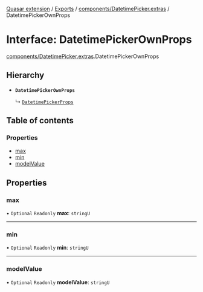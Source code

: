 [Quasar extension](../index.md) / [Exports](../modules.md) / [components/DatetimePicker.extras](../modules/components_DatetimePicker_extras.md) / DatetimePickerOwnProps

# Interface: DatetimePickerOwnProps

[components/DatetimePicker.extras](../modules/components_DatetimePicker_extras.md).DatetimePickerOwnProps

## Hierarchy

- **`DatetimePickerOwnProps`**

  ↳ [`DatetimePickerProps`](components_DatetimePicker_extras.DatetimePickerProps.md)

## Table of contents

### Properties

- [max](components_DatetimePicker_extras.DatetimePickerOwnProps.md#max)
- [min](components_DatetimePicker_extras.DatetimePickerOwnProps.md#min)
- [modelValue](components_DatetimePicker_extras.DatetimePickerOwnProps.md#modelvalue)

## Properties

### max

• `Optional` `Readonly` **max**: `stringU`

___

### min

• `Optional` `Readonly` **min**: `stringU`

___

### modelValue

• `Optional` `Readonly` **modelValue**: `stringU`
